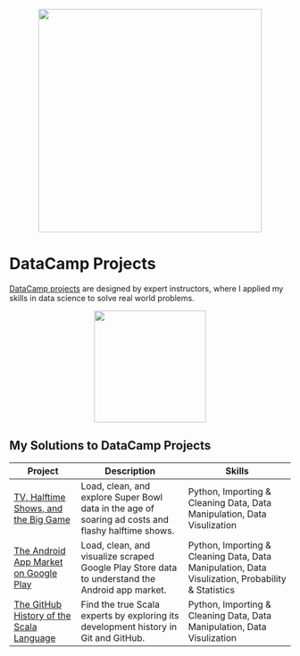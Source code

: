 <p align="center"> 
<img src="https://cdn.datacamp.com/main-app/assets/brand/logos/DataCamp_Horizontal_RGB-d196011f63ebda76dc5c9772425cf9541b8639af842d5e5476ef10f2460ed1e4.png" width="400">
</p>

# DataCamp Projects
[DataCamp projects](https://learn.datacamp.com/projects) are designed by expert instructors, where I applied my skills in data science to solve real world problems. 
</p>
<p align="center">
<img src="https://cdn.datacamp.com/main-app/assets/projects/projects-illustration-fb3e253ea0527cd53aafbd5ed1c4570a5c818c8deba9d0cedceb095bf64cb3fa.svg" width="200">
</p>

## My Solutions to DataCamp Projects
| Project | Description | Skills |
| --- | --- | --- |
| [TV, Halftime Shows, and the Big Game](https://github.com/yuchiehkuo/DataCamp-Projects/blob/master/TV%2C%20Halftime%20Shows%2C%20and%20the%20Big%20Game/notebook.ipynb) | Load, clean, and explore Super Bowl data in the age of soaring ad costs and flashy halftime shows. | Python, Importing & Cleaning Data, Data Manipulation, Data Visulization |
| [The Android App Market on Google Play](https://github.com/yuchiehkuo/DataCamp-Projects/blob/master/The%20Android%20App%20Market%20on%20Google%20Play/notebook.ipynb) | Load, clean, and visualize scraped Google Play Store data to understand the Android app market. | Python, Importing & Cleaning Data, Data Manipulation, Data Visulization, Probability & Statistics |
| [The GitHub History of the Scala Language](https://github.com/yuchiehkuo/DataCamp-Projects/blob/master/The%20GitHub%20History%20of%20the%20Scala%20Language/notebook.ipynb) | Find the true Scala experts by exploring its development history in Git and GitHub. | Python, Importing & Cleaning Data, Data Manipulation, Data Visulization | 
